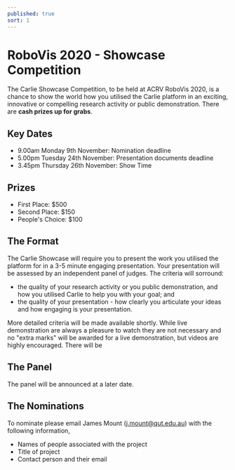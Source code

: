 ```yaml
---
published: true
sort: 1
---
```


# RoboVis 2020 - Showcase Competition

The Carlie Showcase Competition, to be held at ACRV RoboVis 2020, is a chance to show the world how you utilised the Carlie platform in an exciting, innovative or compelling research activity or public demonstration. There are **cash prizes up for grabs**.

## Key Dates

- 9.00am Monday 9th November: Nomination deadline
- 5.00pm Tuesday 24th November: Presentation documents deadline
- 3.45pm Thursday 26th November: Show Time

## Prizes

- First Place: $500
- Second Place: $150
- People's Choice: $100

## The Format

The Carlie Showcase will require you to present the work you utilised the platform for in a 3-5 minute engaging presentation. Your presentation will be assessed by an independent panel of judges. The criteria will sorround:

- the quality of your research activity or you public demonstration, and how you utilised Carlie to help you with your goal; and
- the quality of your presentation - how clearly you articulate your ideas and how engaging is your presentation.

More detailed criteria will be made available shortly. While live demonstration are always a pleasure to watch they are not necessary and no "extra marks" will be awarded for a live demonstration, but videos are highly encouraged. There will be 

## The Panel

The panel will be announced at a later date.

## The Nominations

To nominate please email James Mount (j.mount@qut.edu.au) with the following information,

- Names of people associated with the project
- Title of project
- Contact person and their email
